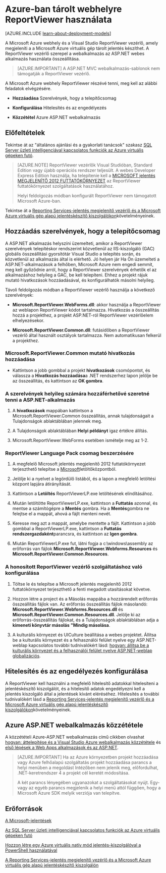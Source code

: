<properties 
    pageTitle="ReportViewer használata a webhelyen lévő |} Microsoft Azure"
    description="Ez a témakör ismerteti, hogyan hozhat létre a Microsoft Azure webhely és a Visual Studio ReportViewer vezérlő, amely a a Microsoft Azure virtuális gép tárolt jelentés jeleníti meg."
    services="virtual-machines-windows"
    documentationCenter="na"
    authors="guyinacube"
    manager="erikre"
    editor="monicar" 
    tags="azure-service-management" />
<tags 
    ms.service="virtual-machines-windows"
    ms.devlang="na"
    ms.topic="article"
    ms.tgt_pltfrm="vm-windows-sql-server"
    ms.workload="infrastructure-services"
    ms.date="10/04/2016"
    ms.author="asaxton" />

# <a name="use-reportviewer-in-a-web-site-hosted-in-azure"></a>Azure-ban tárolt webhelyre ReportViewer használata

[AZURE.INCLUDE [learn-about-deployment-models](../../includes/learn-about-deployment-models-classic-include.md)]


A Microsoft Azure webhely és a Visual Studio ReportViewer vezérlő, amely megjeleníti a a Microsoft Azure virtuális gép tárolt jelentés készíthet. A ReportViewer vezérlő szerepel a webalkalmazás az ASP.NET webes alkalmazás használata összeállítása.

>[AZURE.IMPORTANT] A ASP.NET MVC webalkalmazás-sablonok nem támogatják a ReportViewer vezérlő.

A Microsoft Azure webhely ReportViewer részévé tenni, meg kell az alábbi feladatok elvégzésére.

- **Hozzáadása** Szerelvények, hogy a telepítőcsomag

- **Konfigurálása** Hitelesítés és az engedélyezés

- **Közzététel** Azure ASP.NET webalkalmazás

## <a name="prerequisites"></a>Előfeltételek

Tekintse át az "általános ajánlási és a gyakorlati tanácsok" szakasz [SQL Server üzleti intelligenciával kapcsolatos funkciók az Azure virtuális gépeken futó](virtual-machines-windows-classic-ps-sql-bi.md).

>[AZURE.NOTE] ReportViewer vezérlők Visual Studióban, Standard Edition vagy újabb operációs rendszer teljesült. A webes Developer Express Edition használja, ha telepítenie kell a [MICROSOFT jelentés MEGJELENÍTŐ 2012 FUTTATÓKÖRNYEZET](https://www.microsoft.com/download/details.aspx?id=35747) az ReportViewer futtatókörnyezet szolgáltatások használatához.
>
>Helyi feldolgozás módban konfigurált ReportViewer nem támogatott Microsoft Azure-ban.

Tekintse át a [Reporting Services-jelentés megjelenítő vezérlő és a Microsoft Azure virtuális gép alapú jelentéskészítő kiszolgálókon](http://download.microsoft.com/download/2/2/0/220DE2F1-8AB3-474D-8F8B-C998F7C56B5D/Reporting%20Services%20report%20viewer%20control%20and%20Azure%20VM%20based%20report%20servers.docx)követelményeinek.

## <a name="adding-assemblies-to-the-deployment-package"></a>Hozzáadás szerelvények, hogy a telepítőcsomag

A ASP.NET alkalmazás helyszíni üzemelteti, amikor a ReportViewer szerelvények telepítéskor rendszerint közvetlenül az IIS-kiszolgáló (GAC) globális összeállítási gyorsítótár Visual Studio a telepítés során, és közvetlenül az alkalmazás által is elérhető. Jó helyen jár Ha Ön üzemelteti a ASP.NET-alkalmazások a felhőben, Microsoft Azure nem engedi semmit, meg kell győződnie arról, hogy a ReportViewer szerelvények érhetők el az alkalmazáshoz helyileg a GAC, be kell telepíteni. Ehhez a projekt rájuk mutató hivatkozások hozzáadásával, és konfigurálhatók másolni helyileg.

Távoli feldolgozás módban a ReportViewer vezérlő használja a következő szerelvények:

- **Microsoft.ReportViewer.WebForms.dll**: akkor használja a ReportViewer az weblapon ReportViewer kódot tartalmazza. Hivatkozás a összeállítás hozzá a projekthez, a projekt ASP.NET-ról ReportViewer vezérlőelem elhelyezésekor.

- **Microsoft.ReportViewer.Common.dll**: futásidőben a ReportViewer vezérlő által használt osztályok tartalmazza. Nem automatikusan felkerül a projekthez.

### <a name="to-add-a-reference-to-microsoftreportviewercommon"></a>Microsoft.ReportViewer.Common mutató hivatkozás hozzáadása

- Kattintson a jobb gombbal a projekt **hivatkozások** csomópontot, és válassza a **Hivatkozás hozzáadása**a .NET rendszerhez lapon jelölje be az összeállítás, és kattintson az **OK gombra**.

### <a name="to-make-the-assemblies-locally-accessible-by-your-aspnet-application"></a>A szerelvények helyileg számára hozzáférhetővé szeretné tenni a ASP.NET-alkalmazás

1. A **hivatkozások** mappában kattintson a Microsoft.ReportViewer.Common összeállítás, annak tulajdonságait a Tulajdonságok ablaktáblában jelennek meg.

1. A Tulajdonságok ablaktáblában **Helyi példányt** igaz értékre állítás.

1. Microsoft.ReportViewer.WebForms esetében ismételje meg az 1-2.

### <a name="to-get-reportviewer-language-pack"></a>ReportViewer Language Pack csomag beszerzésére

1. A megfelelő Microsoft jelentés megjelenítő 2012 futtatókörnyezet terjeszthető telepítse a [Microsoft](http://go.microsoft.com/fwlink/?LinkId=317386)letöltőközpontból.

1. Jelölje ki a nyelvet a legördülő listából, és a lapon a megfelelő letöltési központ lapjára átirányítását.

1. Kattintson a **Letöltés** ReportViewerLP.exe letöltésének elindításához.

1. Miután letöltötte ReportViewerLP.exe, kattintson a **Futtatás** azonnal, és mentse a számítógépre a **Mentés** gombra. Ha a **Mentés**gombra ne felejtse el a mappát, ahová a fájlt menteni nevét.

1. Keresse meg azt a mappát, amelybe mentette a fájlt. Kattintson a jobb gombbal a ReportViewerLP.exe, kattintson a **Futtatás rendszergazdaként**parancsra, és kattintson az **Igen gombra**.

1. Miután ReportViewerLP.exe fut, látni fogja a c:\windows\assembly az erőforrás van fájlok **Microsoft.ReportViewer.Webforms.Resources** és **Microsoft.ReportViewer.Common.Resources**.

### <a name="to-configure-for-localized-reportviewer-control"></a>A honosított ReportViewer vezérlő szolgáltatáshoz való konfigurálása

1. Töltse le és telepítse a Microsoft jelentés megjelenítő 2012 futtatókörnyezet terjeszthető a fenti megadott utasításokat követve.

1. Hozzon létre <language> a project és a Másolás mappába a hozzárendelt erőforrás összeállítás fájlok van. Az erőforrás összeállítás fájlok másolandó: **Microsoft.ReportViewer.Webforms.Resources.dll** és **Microsoft.ReportViewer.Common.Resources.dll**. Jelölje ki az erőforrás-összeállítás fájlokat, és a Tulajdonságok ablaktáblában adja a **kimeneti könyvtár másolás** **"Mindig másolása**.

1. A kulturális környezet és UICulture beállítása a webes projektet. Állítsa be a kulturális környezet és a felhasználói felület nyelve egy ASP.NET-weblap kapcsolatos további tudnivalókért lásd: [hogyan: állítsa be a kulturális környezet és a felhasználói felület nyelve ASP.NET-weblap globalizációs](http://go.microsoft.com/fwlink/?LinkId=237461).

## <a name="configuring-authentication-and-authorization"></a>Hitelesítés és az engedélyezés konfigurálása

A ReportViewer kell használni a megfelelő hitelesítő adatokkal hitelesíteni a jelentéskészítő kiszolgálót, és a hitelesítő adatok engedélyezni kell a jelentés kiszolgáló által a jelentések kívánt eléréséhez. Hitelesítés a további tudnivalókért lásd a [Reporting Services-jelentés megjelenítő vezérlő és a Microsoft Azure virtuális gép alapú jelentéskészítő kiszolgálókon](https://msdn.microsoft.com/library/azure/dn753698.aspx)követelményeinek.

## <a name="publish-the-aspnet-web-application-to-azure"></a>Azure ASP.NET webalkalmazás közzététele

A közzétételi Azure-ASP.NET webalkalmazás című cikkben olvashat [hogyan: áttelepítése és a Visual Studio Azure webalkalmazás közzététele](../vs-azure-tools-migrate-publish-web-app-to-cloud-service.md) és [első lépések a Web Apps alkalmazások és az ASP.NET](../app-service-web/web-sites-dotnet-get-started.md).

>[AZURE.IMPORTANT] Ha az Azure környezetben projekt hozzáadása vagy Azure felhőalapú szolgáltatás projekt hozzáadása parancs a helyi menüben a megoldást Intézőben nem jelenik meg, előfordulhat, .NET-keretrendszer 4 a projekt cél keretét módosítása.
>
>A két parancs lényegében ugyanazokat a szolgáltatásokat nyújt. Egy- vagy az egyéb parancs megjelenik a helyi menü attól függően, hogy a Microsoft Azure SDK melyik verziója van telepítve.

## <a name="resources"></a>Erőforrások

[A Microsoft-jelentések](http://go.microsoft.com/fwlink/?LinkId=205399)

[Az SQL Server üzleti intelligenciával kapcsolatos funkciók az Azure virtuális gépeken futó](virtual-machines-windows-classic-ps-sql-bi.md)

[Hozzon létre egy Azure virtuális natív mód jelentés-kiszolgálóval a PowerShell használatával](virtual-machines-windows-classic-ps-sql-report.md)

[A Reporting Services-jelentés megjelenítő vezérlő és a Microsoft Azure virtuális gép alapú jelentéskészítő kiszolgálón](http://download.microsoft.com/download/2/2/0/220DE2F1-8AB3-474D-8F8B-C998F7C56B5D/Reporting%20Services%20report%20viewer%20control%20and%20Azure%20VM%20based%20report%20servers.docx)
